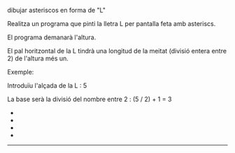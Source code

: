 dibujar asteriscos en forma de "L"


Realitza un programa que pinti la lletra L per pantalla feta amb asteriscs.

El programa demanarà l'altura.

El pal horitzontal de la L tindrà una longitud de la meitat (divisió entera entre 2) de l'altura més un.

Exemple:

Introduïu l'alçada de la L : 5

La base serà  la divisió del nombre entre 2 : (5 / 2) + 1 = 3

*

*

*

*

* * *